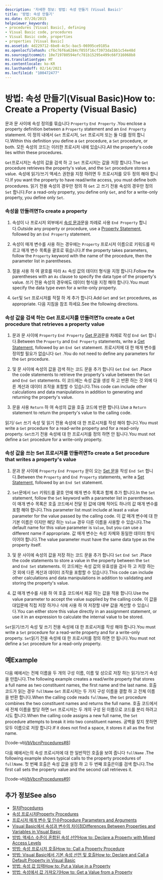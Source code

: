 ```yaml
---
description: '자세한 정보: 방법: 속성 만들기 (Visual Basic)'
title: '방법: 속성 만들기'
ms.date: 07/20/2015
helpviewer_keywords:
- procedures [Visual Basic], defining
- Visual Basic code, procedures
- Visual Basic code, properties
- properties [Visual Basic]
ms.assetid: 4d229712-6be8-4c5c-bac5-06995ce9185a
ms.openlocfilehash: cf6c76f6a6284cf055f16cf3973da1bb1c54e48d
ms.sourcegitcommit: 10e719780594efc781b15295e499c66f316068b8
ms.translationtype: MT
ms.contentlocale: ko-KR
ms.lasthandoff: 02/14/2021
ms.locfileid: "100472477"
---
```

# <a name="how-to-create-a-property-visual-basic"></a><span data-ttu-id="3b14f-103">방법: 속성 만들기(Visual Basic)</span><span class="sxs-lookup"><span data-stu-id="3b14f-103">How to: Create a Property (Visual Basic)</span></span>

<span data-ttu-id="3b14f-104">문과 문 사이에 속성 정의를 묶습니다 `Property` `End Property` .</span><span class="sxs-lookup"><span data-stu-id="3b14f-104">You enclose a property definition between a `Property` statement and an `End Property` statement.</span></span> <span data-ttu-id="3b14f-105">이 정의 내에서 `Get` 프로시저, `Set` 프로시저 또는 둘 다를 정의 합니다.</span><span class="sxs-lookup"><span data-stu-id="3b14f-105">Within this definition you define a `Get` procedure, a `Set` procedure, or both.</span></span> <span data-ttu-id="3b14f-106">모든 속성의 코드는 이러한 프로시저 내에 있습니다.</span><span class="sxs-lookup"><span data-stu-id="3b14f-106">All the property's code lies within these procedures.</span></span>  
  
 <span data-ttu-id="3b14f-107">`Get`프로시저는 속성의 값을 검색 하 고 `Set` 프로시저는 값을 저장 합니다.</span><span class="sxs-lookup"><span data-stu-id="3b14f-107">The `Get` procedure retrieves the property's value, and the `Set` procedure stores a value.</span></span> <span data-ttu-id="3b14f-108">속성에 읽기/쓰기 액세스 권한을 지정 하려면 두 프로시저를 모두 정의 해야 합니다.</span><span class="sxs-lookup"><span data-stu-id="3b14f-108">If you want the property to have read/write access, you must define both procedures.</span></span> <span data-ttu-id="3b14f-109">읽기 전용 속성의 경우만 정의 하 `Get` 고 쓰기 전용 속성의 경우만 정의 `Set` 합니다.</span><span class="sxs-lookup"><span data-stu-id="3b14f-109">For a read-only property, you define only `Get`, and for a write-only property, you define only `Set`.</span></span>  
  
### <a name="to-create-a-property"></a><span data-ttu-id="3b14f-110">속성을 만들려면</span><span class="sxs-lookup"><span data-stu-id="3b14f-110">To create a property</span></span>  
  
1. <span data-ttu-id="3b14f-111">속성이 나 프로시저 외부에서 [속성 문과](../../../language-reference/statements/property-statement.md)문을 차례로 사용 `End Property` 합니다.</span><span class="sxs-lookup"><span data-stu-id="3b14f-111">Outside any property or procedure, use a [Property Statement](../../../language-reference/statements/property-statement.md), followed by an `End Property` statement.</span></span>  
  
2. <span data-ttu-id="3b14f-112">속성이 매개 변수를 사용 하는 경우에는 `Property` 프로시저 이름으로 키워드를 따르고 매개 변수 목록을 괄호로 묶습니다.</span><span class="sxs-lookup"><span data-stu-id="3b14f-112">If the property takes parameters, follow the `Property` keyword with the name of the procedure, then the parameter list in parentheses.</span></span>  
  
3. <span data-ttu-id="3b14f-113">절을 사용 하 여 괄호를 따라 `As` 속성 값의 데이터 형식을 지정 합니다.</span><span class="sxs-lookup"><span data-stu-id="3b14f-113">Follow the parentheses with an `As` clause to specify the data type of the property's value.</span></span> <span data-ttu-id="3b14f-114">쓰기 전용 속성의 경우에도 데이터 형식을 지정 해야 합니다.</span><span class="sxs-lookup"><span data-stu-id="3b14f-114">You must specify the data type even for a write-only property.</span></span>  
  
4. <span data-ttu-id="3b14f-115">`Get`및 `Set` 프로시저를 적절 하 게 추가 합니다.</span><span class="sxs-lookup"><span data-stu-id="3b14f-115">Add `Get` and `Set` procedures, as appropriate.</span></span> <span data-ttu-id="3b14f-116">다음 지침을 참조 하세요.</span><span class="sxs-lookup"><span data-stu-id="3b14f-116">See the following directions.</span></span>  
  
### <a name="to-create-a-get-procedure-that-retrieves-a-property-value"></a><span data-ttu-id="3b14f-117">속성 값을 검색 하는 Get 프로시저를 만들려면</span><span class="sxs-lookup"><span data-stu-id="3b14f-117">To create a Get procedure that retrieves a property value</span></span>  
  
1. <span data-ttu-id="3b14f-118">문과 문 사이에 `Property` `End Property` [Get 문과](../../../language-reference/statements/get-statement.md)문을 차례로 작성 `End Get` 합니다.</span><span class="sxs-lookup"><span data-stu-id="3b14f-118">Between the `Property` and `End Property` statements, write a [Get Statement](../../../language-reference/statements/get-statement.md), followed by an `End Get` statement.</span></span> <span data-ttu-id="3b14f-119">프로시저에 대 한 매개 변수를 정의할 필요가 없습니다 `Get` .</span><span class="sxs-lookup"><span data-stu-id="3b14f-119">You do not need to define any parameters for the `Get` procedure.</span></span>  
  
2. <span data-ttu-id="3b14f-120">및 문 사이에 속성의 값을 검색 하는 코드 문을 추가 합니다 `Get` `End Get` .</span><span class="sxs-lookup"><span data-stu-id="3b14f-120">Place the code statements to retrieve the property's value between the `Get` and `End Get` statements.</span></span> <span data-ttu-id="3b14f-121">이 코드에는 속성 값을 생성 하 고 반환 하는 것 외에 다른 계산과 데이터 조작을 포함할 수 있습니다.</span><span class="sxs-lookup"><span data-stu-id="3b14f-121">This code can include other calculations and data manipulations in addition to generating and returning the property's value.</span></span>  
  
3. <span data-ttu-id="3b14f-122">문을 사용 `Return` 하 여 속성의 값을 호출 코드에 반환 합니다.</span><span class="sxs-lookup"><span data-stu-id="3b14f-122">Use a `Return` statement to return the property's value to the calling code.</span></span>  
  
 <span data-ttu-id="3b14f-123">읽기/ `Get` 쓰기 속성 및 읽기 전용 속성에 대 한 프로시저를 작성 해야 합니다.</span><span class="sxs-lookup"><span data-stu-id="3b14f-123">You must write a `Get` procedure for a read-write property and for a read-only property.</span></span> <span data-ttu-id="3b14f-124">`Get`쓰기 전용 속성에 대 한 프로시저를 정의 하면 안 됩니다.</span><span class="sxs-lookup"><span data-stu-id="3b14f-124">You must not define a `Get` procedure for a write-only property.</span></span>  
  
### <a name="to-create-a-set-procedure-that-writes-a-propertys-value"></a><span data-ttu-id="3b14f-125">속성 값을 쓰는 Set 프로시저를 만들려면</span><span class="sxs-lookup"><span data-stu-id="3b14f-125">To create a Set procedure that writes a property's value</span></span>  
  
1. <span data-ttu-id="3b14f-126">문과 문 사이에 `Property` `End Property` 문이 오는 [Set 문](../../../language-reference/statements/set-statement.md)을 작성 `End Set` 합니다.</span><span class="sxs-lookup"><span data-stu-id="3b14f-126">Between the `Property` and `End Property` statements, write a [Set Statement](../../../language-reference/statements/set-statement.md), followed by an `End Set` statement.</span></span>  
  
2. <span data-ttu-id="3b14f-127">`Set`문에서 `Set` 키워드를 괄호 안에 매개 변수 목록과 함께 추가 합니다.</span><span class="sxs-lookup"><span data-stu-id="3b14f-127">In the `Set` statement, follow the `Set` keyword with a parameter list in parentheses.</span></span> <span data-ttu-id="3b14f-128">이 매개 변수 목록은 호출 코드에서 전달 된 값에 대해 적어도 하나의 값 매개 변수를 포함 해야 합니다.</span><span class="sxs-lookup"><span data-stu-id="3b14f-128">This parameter list must include at least a value parameter for the value passed by the calling code.</span></span> <span data-ttu-id="3b14f-129">이 값 매개 변수에 대 한 기본 이름은 이지만 해당 하는 `Value` 경우 다른 이름을 사용할 수 있습니다.</span><span class="sxs-lookup"><span data-stu-id="3b14f-129">The default name for this value parameter is `Value`, but you can use a different name if appropriate.</span></span> <span data-ttu-id="3b14f-130">값 매개 변수는 속성 자체와 동일한 데이터 형식 이어야 합니다.</span><span class="sxs-lookup"><span data-stu-id="3b14f-130">The value parameter must have the same data type as the property itself.</span></span>  
  
3. <span data-ttu-id="3b14f-131">및 문 사이에 속성의 값을 저장 하는 코드 문을 추가 합니다 `Set` `End Set` .</span><span class="sxs-lookup"><span data-stu-id="3b14f-131">Place the code statements to store a value in the property between the `Set` and `End Set` statements.</span></span> <span data-ttu-id="3b14f-132">이 코드에는 속성 값의 유효성을 검사 하 고 저장 하는 것 외에 다른 계산과 데이터 조작을 포함할 수 있습니다.</span><span class="sxs-lookup"><span data-stu-id="3b14f-132">This code can include other calculations and data manipulations in addition to validating and storing the property's value.</span></span>  
  
4. <span data-ttu-id="3b14f-133">값 매개 변수를 사용 하 여 호출 코드에서 제공 하는 값을 적용 합니다.</span><span class="sxs-lookup"><span data-stu-id="3b14f-133">Use the value parameter to accept the value supplied by the calling code.</span></span> <span data-ttu-id="3b14f-134">이 값을 대입문에 직접 저장 하거나 식에 사용 하 여 저장할 내부 값을 계산할 수 있습니다.</span><span class="sxs-lookup"><span data-stu-id="3b14f-134">You can either store this value directly in an assignment statement, or use it in an expression to calculate the internal value to be stored.</span></span>  
  
 <span data-ttu-id="3b14f-135">`Set`읽기/쓰기 속성 및 쓰기 전용 속성에 대 한 프로시저를 작성 해야 합니다.</span><span class="sxs-lookup"><span data-stu-id="3b14f-135">You must write a `Set` procedure for a read-write property and for a write-only property.</span></span> <span data-ttu-id="3b14f-136">`Set`읽기 전용 속성에 대 한 프로시저를 정의 하면 안 됩니다.</span><span class="sxs-lookup"><span data-stu-id="3b14f-136">You must not define a `Set` procedure for a read-only property.</span></span>  
  
## <a name="example"></a><span data-ttu-id="3b14f-137">예</span><span class="sxs-lookup"><span data-stu-id="3b14f-137">Example</span></span>  

 <span data-ttu-id="3b14f-138">다음 예에서는 전체 이름을 두 개의 구성 이름, 이름 및 성으로 저장 하는 읽기/쓰기 속성을 만듭니다.</span><span class="sxs-lookup"><span data-stu-id="3b14f-138">The following example creates a read/write property that stores a full name as two constituent names, the first name and the last name.</span></span> <span data-ttu-id="3b14f-139">호출 코드가 읽는 경우 `fullName` `Get` 프로시저는 두 가지 구성 이름을 결합 하 고 전체 이름을 반환 합니다.</span><span class="sxs-lookup"><span data-stu-id="3b14f-139">When the calling code reads `fullName`, the `Get` procedure combines the two constituent names and returns the full name.</span></span> <span data-ttu-id="3b14f-140">호출 코드에서 새 전체 이름을 할당 하면 `Set` 프로시저는 두 개의 구성 된 이름으로 코드를 분리 하려고 시도 합니다.</span><span class="sxs-lookup"><span data-stu-id="3b14f-140">When the calling code assigns a new full name, the `Set` procedure attempts to break it into two constituent names.</span></span> <span data-ttu-id="3b14f-141">공백을 찾지 못하면 모두 이름으로 저장 합니다.</span><span class="sxs-lookup"><span data-stu-id="3b14f-141">If it does not find a space, it stores it all as the first name.</span></span>  
  
 [!code-vb[VbVbcnProcedures#8](~/samples/snippets/visualbasic/VS_Snippets_VBCSharp/VbVbcnProcedures/VB/Class1.vb#8)]  
  
 <span data-ttu-id="3b14f-142">다음 예에서는의 속성 프로시저에 대 한 일반적인 호출을 보여 줍니다 `fullName` .</span><span class="sxs-lookup"><span data-stu-id="3b14f-142">The following example shows typical calls to the property procedures of `fullName`.</span></span> <span data-ttu-id="3b14f-143">첫 번째 호출은 속성 값을 설정 하 고 두 번째 호출은이를 검색 합니다.</span><span class="sxs-lookup"><span data-stu-id="3b14f-143">The first call sets the property value and the second call retrieves it.</span></span>  
  
 [!code-vb[VbVbcnProcedures#9](~/samples/snippets/visualbasic/VS_Snippets_VBCSharp/VbVbcnProcedures/VB/Class1.vb#9)]  
  
## <a name="see-also"></a><span data-ttu-id="3b14f-144">추가 정보</span><span class="sxs-lookup"><span data-stu-id="3b14f-144">See also</span></span>

- [<span data-ttu-id="3b14f-145">절차</span><span class="sxs-lookup"><span data-stu-id="3b14f-145">Procedures</span></span>](./index.md)
- [<span data-ttu-id="3b14f-146">속성 프로시저</span><span class="sxs-lookup"><span data-stu-id="3b14f-146">Property Procedures</span></span>](./property-procedures.md)
- [<span data-ttu-id="3b14f-147">프로시저 매개 변수 및 인수</span><span class="sxs-lookup"><span data-stu-id="3b14f-147">Procedure Parameters and Arguments</span></span>](./procedure-parameters-and-arguments.md)
- [<span data-ttu-id="3b14f-148">Visual Basic에서 속성과 변수의 차이점</span><span class="sxs-lookup"><span data-stu-id="3b14f-148">Differences Between Properties and Variables in Visual Basic</span></span>](./differences-between-properties-and-variables.md)
- [<span data-ttu-id="3b14f-149">방법: 액세스 수준이 혼합된 속성 선언</span><span class="sxs-lookup"><span data-stu-id="3b14f-149">How to: Declare a Property with Mixed Access Levels</span></span>](./how-to-declare-a-property-with-mixed-access-levels.md)
- [<span data-ttu-id="3b14f-150">방법: 속성 프로시저 호출</span><span class="sxs-lookup"><span data-stu-id="3b14f-150">How to: Call a Property Procedure</span></span>](./how-to-call-a-property-procedure.md)
- [<span data-ttu-id="3b14f-151">방법: Visual Basic에서 기본 속성 선언 및 호출</span><span class="sxs-lookup"><span data-stu-id="3b14f-151">How to: Declare and Call a Default Property in Visual Basic</span></span>](./how-to-declare-and-call-a-default-property.md)
- [<span data-ttu-id="3b14f-152">방법: 속성 값 입력</span><span class="sxs-lookup"><span data-stu-id="3b14f-152">How to: Put a Value in a Property</span></span>](./how-to-put-a-value-in-a-property.md)
- [<span data-ttu-id="3b14f-153">방법: 속성에서 값 가져오기</span><span class="sxs-lookup"><span data-stu-id="3b14f-153">How to: Get a Value from a Property</span></span>](./how-to-get-a-value-from-a-property.md)
